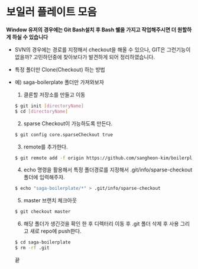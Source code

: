 # 보일러 플레이트 모음

**Window 유저의 경우에는 Git Bash설치 후 Bash 쉘을 가지고 작업해주시면 더 원할하게 하실 수 있습니다**

- SVN의 경우에는 경로를 지정해서 checkout을 해올 수 있으나, GIT은 그런기능이 없을까? 고민하던중에 찾아보다가 발견하게 되어 정리하였습니다.

- 특정 폴더만 Clone(Checkout) 하는 방법

- 예) saga-boilerplate 폴더만 가져와보자

  1. 클론할 저장소를 만들고 이동

  ```bash
  $ git init [directoryName]
  $ cd [directoryName]
  ```

  2. sparse Checkout이 가능하도록 만든다.

  ```bash
  $ git config core.sparseCheckout true
  ```

  3. remote를 추가한다.

  ```bash
  $ git remote add -f origin https://github.com/sangheon-kim/boilerplate-collection.git
  ```

  4. echo 명령을 활용해서 특정 폴더경로를 지정해서 .git/info/sparse-checkout 폴더에 입력해주자.

  ```bash
  $ echo "saga-boilerplate/*" > .git/info/sparse-checkout
  ```

  5. master 브랜치 체크아웃

  ```bash
  $ git checkout master
  ```

  6. 해당 폴더가 생긴것을 확인 한 후 디렉터리 이동 후 .git 폴더 삭제 후 사용 그리고 새로 repo에 push한다.

  ```bash
  $ cd saga-boilerplate
  $ rm -rf .git
  ```

  끝
